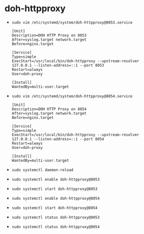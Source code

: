 # doh-httpproxy

- `sudo vim /etc/systemd/system/doh-httpproxy@8053.service`

  ```registry
  [Unit]
  Description=DOH HTTP Proxy on 8053
  After=syslog.target network.target
  Before=nginx.target
  
  [Service]
  Type=simple
  ExecStart=/usr/local/bin/doh-httpproxy --upstream-resolver 127.0.0.1 --listen-address=::1 --port 8053
  Restart=always
  User=doh-proxy

  [Install]
  WantedBy=multi-user.target
  ```

- `sudo vim /etc/systemd/system/doh-httpproxy@8054.service`

  ```registry
  [Unit]
  Description=DOH HTTP Proxy on 8054
  After=syslog.target network.target
  Before=nginx.target
  
  [Service]
  Type=simple
  ExecStart=/usr/local/bin/doh-httpproxy --upstream-resolver 127.0.0.1 --listen-address=::1 --port 8054
  Restart=always
  User=doh-proxy

  [Install]
  WantedBy=multi-user.target
  ```

- `sudo systemctl daemon-reload`
- `sudo systemctl enable doh-httpproxy@8053`
- `sudo systemctl start doh-httpproxy@8053`
- `sudo systemctl enable doh-httpproxy@8054`
- `sudo systemctl start doh-httpproxy@8054`
- `sudo systemctl status doh-httpproxy@8053`
- `sudo systemctl status doh-httpproxy@8054`

